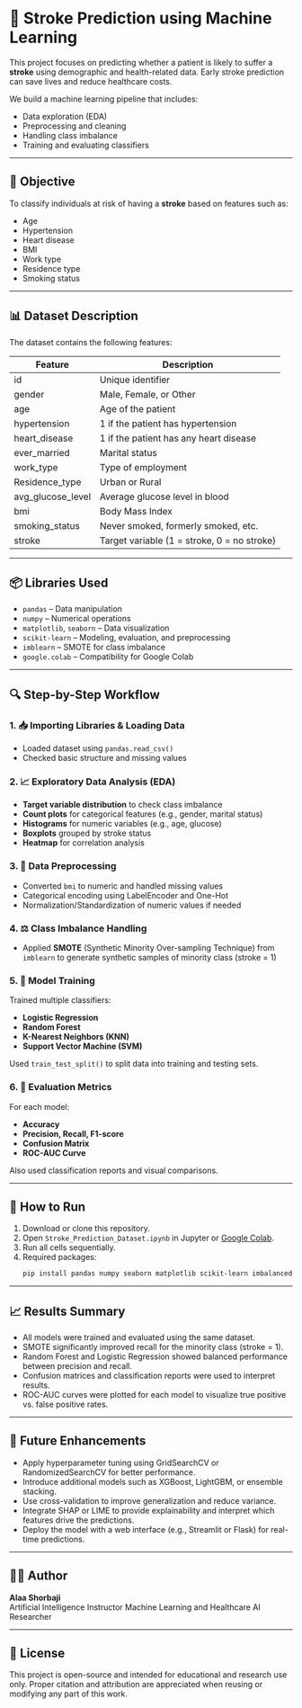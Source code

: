 # 🧠 Stroke Prediction using Machine Learning

This project focuses on predicting whether a patient is likely to suffer a **stroke** using demographic and health-related data. Early stroke prediction can save lives and reduce healthcare costs.

We build a machine learning pipeline that includes:
- Data exploration (EDA)
- Preprocessing and cleaning
- Handling class imbalance
- Training and evaluating classifiers

---

## 🎯 Objective

To classify individuals at risk of having a **stroke** based on features such as:
- Age
- Hypertension
- Heart disease
- BMI
- Work type
- Residence type
- Smoking status

---

## 📊 Dataset Description

The dataset contains the following features:

| Feature              | Description                                  |
|----------------------|----------------------------------------------|
| id                   | Unique identifier                            |
| gender               | Male, Female, or Other                       |
| age                  | Age of the patient                           |
| hypertension         | 1 if the patient has hypertension            |
| heart_disease        | 1 if the patient has any heart disease       |
| ever_married         | Marital status                               |
| work_type            | Type of employment                           |
| Residence_type       | Urban or Rural                               |
| avg_glucose_level    | Average glucose level in blood               |
| bmi                  | Body Mass Index                              |
| smoking_status       | Never smoked, formerly smoked, etc.          |
| stroke               | Target variable (1 = stroke, 0 = no stroke)  |

---

## 📦 Libraries Used

- `pandas` – Data manipulation
- `numpy` – Numerical operations
- `matplotlib`, `seaborn` – Data visualization
- `scikit-learn` – Modeling, evaluation, and preprocessing
- `imblearn` – SMOTE for class imbalance
- `google.colab` – Compatibility for Google Colab

---

## 🔍 Step-by-Step Workflow

### 1. 📥 Importing Libraries & Loading Data
- Loaded dataset using `pandas.read_csv()`
- Checked basic structure and missing values

### 2. 📈 Exploratory Data Analysis (EDA)
- **Target variable distribution** to check class imbalance
- **Count plots** for categorical features (e.g., gender, marital status)
- **Histograms** for numeric variables (e.g., age, glucose)
- **Boxplots** grouped by stroke status
- **Heatmap** for correlation analysis

### 3. 🧹 Data Preprocessing
- Converted `bmi` to numeric and handled missing values
- Categorical encoding using LabelEncoder and One-Hot
- Normalization/Standardization of numeric values if needed

### 4. ⚖️ Class Imbalance Handling
- Applied **SMOTE** (Synthetic Minority Over-sampling Technique) from `imblearn` to generate synthetic samples of minority class (stroke = 1)

### 5. 🤖 Model Training
Trained multiple classifiers:
- **Logistic Regression**
- **Random Forest**
- **K-Nearest Neighbors (KNN)**
- **Support Vector Machine (SVM)**

Used `train_test_split()` to split data into training and testing sets.

### 6. 📐 Evaluation Metrics
For each model:
- **Accuracy**
- **Precision, Recall, F1-score**
- **Confusion Matrix**
- **ROC-AUC Curve**

Also used classification reports and visual comparisons.

---

## 🚀 How to Run

1. Download or clone this repository.
2. Open `Stroke_Prediction_Dataset.ipynb` in Jupyter or [Google Colab](https://colab.research.google.com/).
3. Run all cells sequentially.
4. Required packages:
   ```bash
   pip install pandas numpy seaborn matplotlib scikit-learn imbalanced-learn
---

## 📈 Results Summary

- All models were trained and evaluated using the same dataset.
- SMOTE significantly improved recall for the minority class (stroke = 1).
- Random Forest and Logistic Regression showed balanced performance between precision and recall.
- Confusion matrices and classification reports were used to interpret results.
- ROC-AUC curves were plotted for each model to visualize true positive vs. false positive rates.

---

## 📌 Future Enhancements

- Apply hyperparameter tuning using GridSearchCV or RandomizedSearchCV for better performance.
- Introduce additional models such as XGBoost, LightGBM, or ensemble stacking.
- Use cross-validation to improve generalization and reduce variance.
- Integrate SHAP or LIME to provide explainability and interpret which features drive the predictions.
- Deploy the model with a web interface (e.g., Streamlit or Flask) for real-time predictions.

---

## 👨‍💻 Author

**Alaa Shorbaji**  
Artificial Intelligence Instructor 
Machine Learning and Healthcare AI Researcher  


---

## 📜 License

This project is open-source and intended for educational and research use only. Proper citation and attribution are appreciated when reusing or modifying any part of this work.
